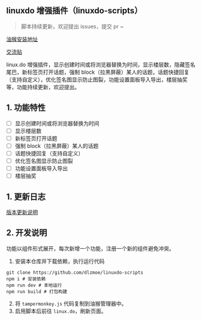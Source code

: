 ## linuxdo 增强插件（linuxdo-scripts）

> 脚本持续更新，欢迎提出 issues，提交 pr ~

[油猴安装地址](https://greasyfork.org/zh-CN/scripts/501827-linuxdo-%E5%A2%9E%E5%BC%BA%E6%8F%92%E4%BB%B6)

[交流贴](https://linux.do/t/topic/160343)

linux.do 增强插件，显示创建时间或将浏览器替换为时间，显示楼层数，隐藏签名尾巴，新标签页打开话题，强制 block（拉黑屏蔽）某人的话题，话题快捷回复（支持自定义），优化签名图显示防止图裂，功能设置面板导入导出，楼层抽奖等，功能持续更新，欢迎提出。

## 1. 功能特性

- [ ] 显示创建时间或将浏览器替换为时间
- [ ] 显示楼层数
- [ ] 新标签页打开话题
- [ ] 强制 block（拉黑屏蔽）某人的话题
- [ ] 话题快捷回复（支持自定义）
- [ ] 优化签名图显示防止图裂
- [ ] 功能设置面板导入导出
- [ ] 楼层抽奖

## 1. 更新日志

[版本更新说明](./log.md)

## 2. 开发说明

功能以组件形式展开，每次新增一个功能，注册一个新的组件避免冲突。

1. 安装本仓库并下载依赖，执行运行代码

```shell
git clone https://github.com/dlzmoe/linuxdo-scripts
npm i # 安装依赖
npm run dev # 本地运行
npm run build # 打包构建
```

2. 将 `tampermonkey.js` 代码复制到油猴管理器中。
3. 启用脚本后前往 `linux.do`，刷新页面。

